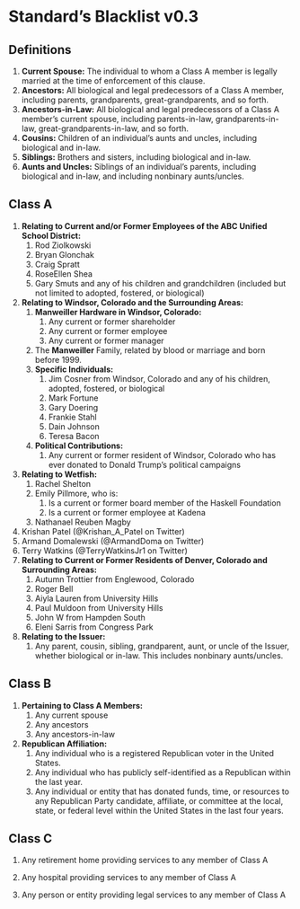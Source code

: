 # Standard’s Blacklist v0.3

## Definitions

1. **Current Spouse:** The individual to whom a Class A member is legally married at the time of enforcement of this clause.
2. **Ancestors:** All biological and legal predecessors of a Class A member, including parents, grandparents, great-grandparents, and so forth.
3. **Ancestors-in-Law:** All biological and legal predecessors of a Class A member’s current spouse, including parents-in-law, grandparents-in-law, great-grandparents-in-law, and so forth.
4. **Cousins:** Children of an individual’s aunts and uncles, including biological and in-law.
5. **Siblings:** Brothers and sisters, including biological and in-law.
6. **Aunts and Uncles:** Siblings of an individual’s parents, including biological and in-law, and including nonbinary aunts/uncles.

## Class A

1. **Relating to Current and/or Former Employees of the ABC Unified School District:**
    1. Rod Ziolkowski
    2. Bryan Glonchak
    3. Craig Spratt
    4. RoseEllen Shea
    5. Gary Smuts and any of his children and grandchildren (included but not limited to adopted, fostered, or biological)
2. **Relating to Windsor, Colorado and the Surrounding Areas:**
    1. **Manweiller Hardware in Windsor, Colorado:**
        1. Any current or former shareholder
        2. Any current or former employee
        3. Any current or former manager
    2. The **Manweiller** Family, related by blood or marriage and born before 1999.
    3. **Specific Individuals:**
        1. Jim Cosner from Windsor, Colorado and any of his children, adopted, fostered, or biological
        2. Mark Fortune
        3. Gary Doering
        4. Frankie Stahl
        5. Dain Johnson
        6. Teresa Bacon
    4. **Political Contributions:**
        1. Any current or former resident of Windsor, Colorado who has ever donated to Donald Trump’s political campaigns
3. **Relating to Wetfish:**
    1. Rachel Shelton
    2. Emily Pillmore, who is:
        1. Is a current or former board member of the Haskell Foundation
        2. Is a current or former employee at Kadena
    3. Nathanael Reuben Magby
4. Krishan Patel (@Krishan_A_Patel on Twitter)
5. Armand Domalewski (@ArmandDoma on Twitter)
6. Terry Watkins (@TerryWatkinsJr1 on Twitter)
7. **Relating to Current or Former Residents of Denver, Colorado and Surrounding Areas:**
    1. Autumn Trottier from Englewood, Colorado
    2. Roger Bell
    3. Aiyla Lauren from University Hills
    4. Paul Muldoon from University Hills
    5. John W from Hampden South
    6. Eleni Sarris from Congress Park
8. **Relating to the Issuer:**
    1. Any parent, cousin, sibling, grandparent, aunt, or uncle of the Issuer, whether biological or in-law. This includes nonbinary aunts/uncles.

## Class B

1. **Pertaining to Class A Members:**
    1. Any current spouse
    2. Any ancestors
    3. Any ancestors-in-law
2. **Republican Affiliation:**
    1. Any individual who is a registered Republican voter in the United States.
    2. Any individual who has publicly self-identified as a Republican within the last year.
    3. Any individual or entity that has donated funds, time, or resources to any Republican Party candidate, affiliate, or committee at the local, state, or federal level within the United States in the last four years.

## Class C

1. Any retirement home providing services to any member of Class A

2. Any hospital providing services to any member of Class A

3. Any person or entity providing legal services to any member of Class A
